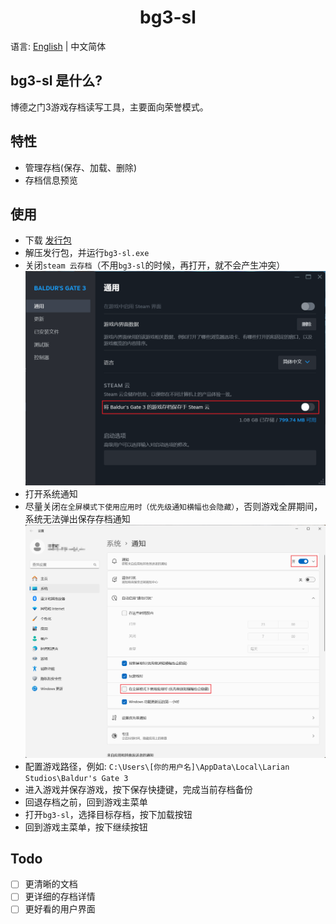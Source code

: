 <h1 align="center">bg3-sl</h1>

语言: [English](README.md) | 中文简体

## bg3-sl 是什么?

博德之门3游戏存档读写工具，主要面向荣誉模式。

## 特性

- 管理存档(保存、加载、删除)
- 存档信息预览

## 使用

- 下载 [发行包](https://github.com/tony709394/bg3-sl/releases)
- 解压发行包，并运行`bg3-sl.exe`
- 关闭`steam 云存档`（不用`bg3-sl`的时候，再打开，就不会产生冲突）
  ![](/docs/steam_cloud.png)
- 打开系统通知
- 尽量关闭`在全屏模式下使用应用时（优先级通知横幅也会隐藏）`，否则游戏全屏期间，系统无法弹出保存存档通知
![](/docs/notification_settings.png)
- 配置游戏路径，例如: `C:\Users\[你的用户名]\AppData\Local\Larian Studios\Baldur's Gate 3`
- 进入游戏并保存游戏，按下保存快捷键，完成当前存档备份
- 回退存档之前，回到游戏主菜单
- 打开`bg3-sl`，选择目标存档，按下加载按钮
- 回到游戏主菜单，按下继续按钮

## Todo
- [ ] 更清晰的文档
- [ ] 更详细的存档详情
- [ ] 更好看的用户界面
